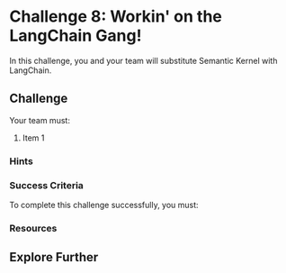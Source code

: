# Challenge 8: Workin' on the LangChain Gang!

In this challenge, you and your team will substitute Semantic Kernel with LangChain.

## Challenge

Your team must:

1. Item 1

### Hints



### Success Criteria

To complete this challenge successfully, you must:



### Resources



## Explore Further


